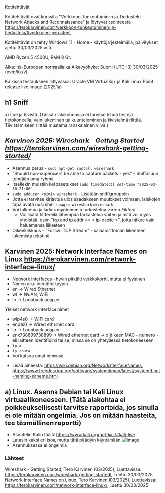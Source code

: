 Kotitehtävät

Kotitehtävät ovat kurssilta "Verkkoon Tunkeutuminen ja Tiedustelu - Network Attacks and Reconnaissance" ja löytyvät osoitteesta https://terokarvinen.com/verkkoon-tunkeutuminen-ja-tiedustelu/#verkkojen-perusteet 

Kotitehtävät on tehty Windows 11 - Home - käyttöjärjestelmällä, päivitykset ajettu 30/03/2025 asti.

AMD Ryzen 5 4500U, RAM 8 Gt.

Aika: Itä-Euroopan normaaliaika Aikavyöhyke: Suomi (UTC+3) 30/03/2025 (pvm/kk/v)

Kaikissa testaukseen liittyvässä: Oracle VM VirtualBox ja Kali Linux Point release live image (2025.1a)


## h1 Sniff
x) Lue ja tiivistä. (Tässä x-alakohdassa ei tarvitse tehdä testejä tietokoneella, vain lukeminen tai kuunteleminen ja tiivistelmä riittää. Tiivistämiseen riittää muutama ranskalainen viiva.)
## *Karvinen 2025: Wireshark - Getting Started https://terokarvinen.com/wireshark-getting-started/*
- Asennus perus - ```sudo apt-get install wireshark```
- "Should non-superusers be able to capture packets - yes" - Sniffailuun tehdään oma ryhmä
- Itsellekin muistiin kelloasetukset ```sudo timedatectl set-time "2025-03-30 21:06"```
- ```sudo adduser <nimi> wireshark``` - Lisätään sniffigrouppiin
- Jotta ei tarvitse kirjautua ulos saadakseen muutokset voimaan, laiskojen tapa avata uusi shelli ```newgrp wireshark``` ```wireshark```
- Voi tallentaa ja ladata myöhemmin tarkastelua varten
*Filtterit*
  - Voi lisätä filttereitä lähempää tarkastelua varten ja niitä voi myös yhdistää, esim "tcp and ip.addr == < ip-osoite >", jotta näkee vain haluamansa liikenteen
- Oikeeklikkaus - "Follow: TCP Stream" - salaamattoman liikenteen lukemista tekstinä

## Karvinen 2025: Network Interface Names on Linux https://terokarvinen.com/network-interface-linux/
- Network interfaces - hyvin pitkälti verkkokortti, mutta ei fyysinen
- Nimen alku identifioi tyypin
- en -> Wired *E*ther*n*et
- wl -> *WL*AN, WiFi
- lo -> *Lo*opback adapter

Yleiset network interface nimet
- wlp4s0 -> WiFi card
- enp1s0 -> Wired ethernet card
- lo -> Loopback adapter
- enx738899738899 -> Wired ethernet card -> x jälkeen MAC - numero - eli laitteen identifiointi tai se, missä se on yhteydessä tietokoneeseen
- ```ip a```
- ```ip route```
- Voi katsoa omat nimensä
* Lisää aiheesta: https://wiki.debian.org/NetworkInterfaceNames, https://www.freedesktop.org/software/systemd/man/latest/systemd.net-naming-scheme.html

## a) Linux. Asenna Debian tai Kali Linux virtuaalikoneeseen. (Tätä alakohtaa ei poikkeuksellisesti tarvitse raportoida, jos sinulla ei ole mitään ongelmia. Jos on mitään haasteita, tee täsmällinen raportti)

- Asentelin Kalin täältä https://www.kali.org/get-kali/#kali-live
- Latasin kaksi eri isoa, mutta tätä päädyin käyttämään ![image](https://github.com/user-attachments/assets/fa98f291-8902-4303-8560-81195cdaab85)
- Asennuksessa ei ongelmia





















### Lähteet
Wireshark - Getting Started, Tero Karvinen (03/2025), Luettavissa: https://terokarvinen.com/wireshark-getting-started/, Luettu 30/03/2025
Network Interface Names on Linux, Tero Karvinen (03/2025), Luettavissa: https://terokarvinen.com/network-interface-linux/, Luettu 30/03/2025



